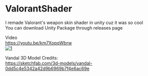 # ValorantShader
I remade Valorant's weapon skin shader in unity cuz it was so cool </br>
You can download Unity Package through releases page

Video </br>
https://youtu.be/km7XopqWbrw <br />
[![1](http://img.youtube.com/vi/km7XopqWbrw/0.jpg)](https://youtu.be/km7XopqWbrw "1")

Vandal 3D Model Credits: </br>
https://sketchfab.com/3d-models/vandal-0dd5c4e5342a42d9b6969b7f4e6ac69e
